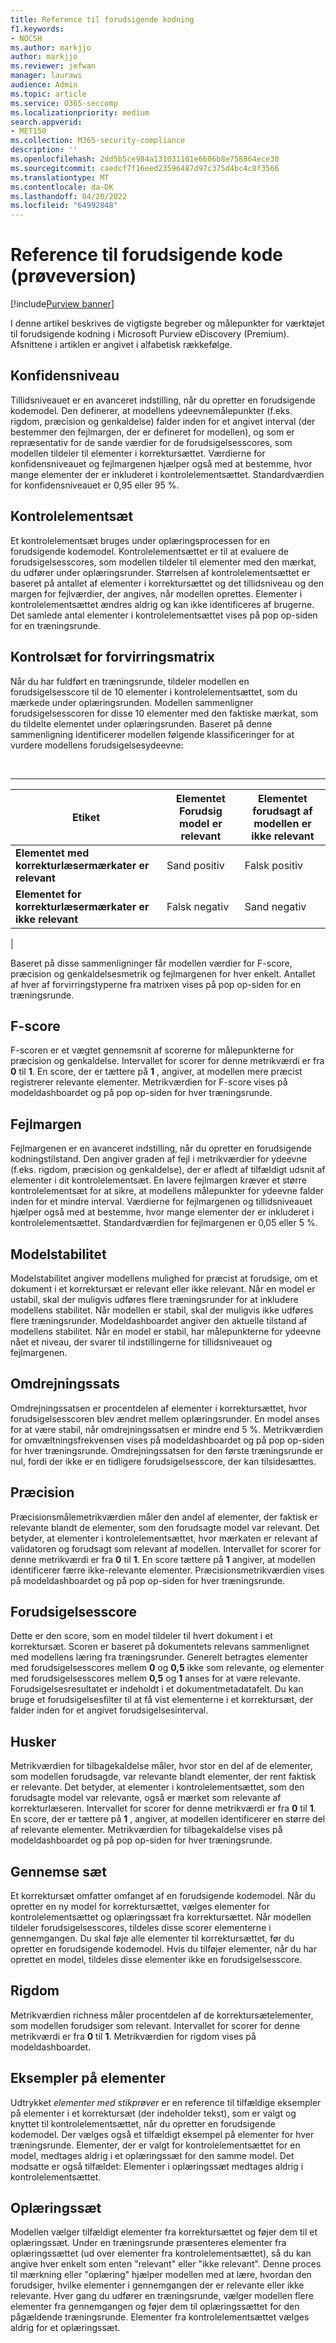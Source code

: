 ```yaml
---
title: Reference til forudsigende kodning
f1.keywords:
- NOCSH
ms.author: markjjo
author: markjjo
ms.reviewer: jefwan
manager: laurawi
audience: Admin
ms.topic: article
ms.service: O365-seccomp
ms.localizationpriority: medium
search.appverid:
- MET150
ms.collection: M365-security-compliance
description: ''
ms.openlocfilehash: 2dd5b5ce984a131031101e6606b8e758864ece30
ms.sourcegitcommit: caedcf7f16eed23596487d97c375d4bc4c8f3566
ms.translationtype: MT
ms.contentlocale: da-DK
ms.lasthandoff: 04/20/2022
ms.locfileid: "64992848"
---
```

# <a name="predictive-coding-reference-preview"></a>Reference til forudsigende kode (prøveversion)

[!include[Purview banner](../includes/purview-rebrand-banner.md)]

I denne artikel beskrives de vigtigste begreber og målepunkter for værktøjet til forudsigende kodning i Microsoft Purview eDiscovery (Premium). Afsnittene i artiklen er angivet i alfabetisk rækkefølge.

## <a name="confidence-level"></a>Konfidensniveau

Tillidsniveauet er en avanceret indstilling, når du opretter en forudsigende kodemodel. Den definerer, at modellens ydeevnemålepunkter (f.eks. rigdom, præcision og genkaldelse) falder inden for et angivet interval (der bestemmer den fejlmargen, der er defineret for modellen), og som er repræsentativ for de sande værdier for de forudsigelsesscores, som modellen tildeler til elementer i korrektursættet. Værdierne for konfidensniveauet og fejlmargenen hjælper også med at bestemme, hvor mange elementer der er inkluderet i kontrolelementsættet. Standardværdien for konfidensniveauet er 0,95 eller 95 %.

## <a name="control-set"></a>Kontrolelementsæt

Et kontrolelementsæt bruges under oplæringsprocessen for en forudsigende kodemodel. Kontrolelementsættet er til at evaluere de forudsigelsesscores, som modellen tildeler til elementer med den mærkat, du udfører under oplæringsrunder. Størrelsen af kontrolelementsættet er baseret på antallet af elementer i korrektursættet og det tillidsniveau og den margen for fejlværdier, der angives, når modellen oprettes. Elementer i kontrolelementsættet ændres aldrig og kan ikke identificeres af brugerne. Det samlede antal elementer i kontrolelementsættet vises på pop op-siden for en træningsrunde.

## <a name="control-set-confusion-matrix"></a>Kontrolsæt for forvirringsmatrix

Når du har fuldført en træningsrunde, tildeler modellen en forudsigelsesscore til de 10 elementer i kontrolelementsættet, som du mærkede under oplæringsrunden. Modellen sammenligner forudsigelsesscoren for disse 10 elementer med den faktiske mærkat, som du tildelte elementet under oplæringsrunden. Baseret på denne sammenligning identificerer modellen følgende klassificeringer for at vurdere modellens forudsigelsesydeevne:

<br>

****

|Etiket|Elementet Forudsig model er relevant|Elementet forudsagt af modellen er ikke relevant|
|---|---|---|
|**Elementet med korrekturlæsermærkater er relevant**|Sand positiv|Falsk positiv|
|**Elementet for korrekturlæsermærkater er ikke relevant**|Falsk negativ|Sand negativ|
|

Baseret på disse sammenligninger får modellen værdier for F-score, præcision og genkaldelsesmetrik og fejlmargenen for hver enkelt. Antallet af hver af forvirringstyperne fra matrixen vises på pop op-siden for en træningsrunde.

## <a name="f-score"></a>F-score

F-scoren er et vægtet gennemsnit af scorerne for målepunkterne for præcision og genkaldelse.  Intervallet for scorer for denne metrikværdi er fra **0** til **1**. En score, der er tættere på **1** , angiver, at modellen mere præcist registrerer relevante elementer. Metrikværdien for F-score vises på modeldashboardet og på pop op-siden for hver træningsrunde.

## <a name="margin-of-error"></a>Fejlmargen

Fejlmargenen er en avanceret indstilling, når du opretter en forudsigende kodningstilstand. Den angiver graden af fejl i metrikværdier for ydeevne (f.eks. rigdom, præcision og genkaldelse), der er afledt af tilfældigt udsnit af elementer i dit kontrolelementsæt. En lavere fejlmargen kræver et større kontrolelementsæt for at sikre, at modellens målepunkter for ydeevne falder inden for et mindre interval. Værdierne for fejlmargenen og tillidsniveauet hjælper også med at bestemme, hvor mange elementer der er inkluderet i kontrolelementsættet. Standardværdien for fejlmargenen er 0,05 eller 5 %.

## <a name="model-stability"></a>Modelstabilitet

Modelstabilitet angiver modellens mulighed for præcist at forudsige, om et dokument i et korrektursæt er relevant eller ikke relevant. Når en model er ustabil, skal der muligvis udføres flere træningsrunder for at inkludere modellens stabilitet. Når modellen er stabil, skal der muligvis ikke udføres flere træningsrunder. Modeldashboardet angiver den aktuelle tilstand af modellens stabilitet. Når en model er stabil, har målepunkterne for ydeevne nået et niveau, der svarer til indstillingerne for tillidsniveauet og fejlmargenen.

## <a name="overturn-rate"></a>Omdrejningssats

Omdrejningssatsen er procentdelen af elementer i korrektursættet, hvor forudsigelsesscoren blev ændret mellem oplæringsrunder. En model anses for at være stabil, når omdrejningssatsen er mindre end 5 %. Metrikværdien for omvæltningsfrekvensen vises på modeldashboardet og på pop op-siden for hver træningsrunde. Omdrejningssatsen for den første træningsrunde er nul, fordi der ikke er en tidligere forudsigelsesscore, der kan tilsidesættes.

## <a name="precision"></a>Præcision

Præcisionsmålemetrikværdien måler den andel af elementer, der faktisk er relevante blandt de elementer, som den forudsagte model var relevant. Det betyder, at elementer i kontrolelementsættet, hvor mærkaten er relevant af validatoren og forudsagt som relevant af modellen. Intervallet for scorer for denne metrikværdi er fra **0** til **1**. En score tættere på **1** angiver, at modellen identificerer færre ikke-relevante elementer. Præcisionsmetrikværdien vises på modeldashboardet og på pop op-siden for hver træningsrunde.

## <a name="prediction-score"></a>Forudsigelsesscore

Dette er den score, som en model tildeler til hvert dokument i et korrektursæt. Scoren er baseret på dokumentets relevans sammenlignet med modellens læring fra træningsrunder. Generelt betragtes elementer med forudsigelsesscores mellem **0** og **0,5** ikke som relevante, og elementer med forudsigelsesscores mellem **0,5** og **1** anses for at være relevante. Forudsigelsesresultatet er indeholdt i et dokumentmetadatafelt. Du kan bruge et forudsigelsesfilter til at få vist elementerne i et korrektursæt, der falder inden for et angivet forudsigelsesinterval.

## <a name="recall"></a>Husker

Metrikværdien for tilbagekaldelse måler, hvor stor en del af de elementer, som modellen forudsagde, var relevante blandt elementer, der rent faktisk er relevante. Det betyder, at elementer i kontrolelementsættet, som den forudsagte model var relevante, også er mærket som relevante af korrekturlæseren. Intervallet for scorer for denne metrikværdi er fra **0** til **1**. En score, der er tættere på **1** , angiver, at modellen identificerer en større del af relevante elementer. Metrikværdien for tilbagekaldelse vises på modeldashboardet og på pop op-siden for hver træningsrunde.

## <a name="review-set"></a>Gennemse sæt

Et korrektursæt omfatter omfanget af en forudsigende kodemodel. Når du opretter en ny model for korrektursættet, vælges elementer for kontrolelementsættet og oplæringssæt fra korrektursættet. Når modellen tildeler forudsigelsesscores, tildeles disse scorer elementerne i gennemgangen. Du skal føje alle elementer til korrektursættet, før du opretter en forudsigende kodemodel. Hvis du tilføjer elementer, når du har oprettet en model, tildeles disse elementer ikke en forudsigelsesscore.

## <a name="richness"></a>Rigdom

Metrikværdien richness måler procentdelen af de korrektursætelementer, som modellen forudsiger som relevant. Intervallet for scorer for denne metrikværdi er fra **0** til **1**. Metrikværdien for rigdom vises på modeldashboardet.

## <a name="sampled-items"></a>Eksempler på elementer

Udtrykket *elementer med stikprøver* er en reference til tilfældige eksempler på elementer i et korrektursæt (der indeholder tekst), som er valgt og knyttet til kontrolelementsættet, når du opretter en forudsigende kodemodel. Der vælges også et tilfældigt eksempel på elementer for hver træningsrunde. Elementer, der er valgt for kontrolelementsættet for en model, medtages aldrig i et oplæringssæt for den samme model. Det modsatte er også tilfældet: Elementer i oplæringssæt medtages aldrig i kontrolelementsættet.

## <a name="training-set"></a>Oplæringssæt

Modellen vælger tilfældigt elementer fra korrektursættet og føjer dem til et oplæringssæt. Under en træningsrunde præsenteres elementer fra oplæringssættet (ud over elementer fra kontrolelementsættet), så du kan angive hver enkelt som enten "relevant" eller "ikke relevant". Denne proces til mærkning eller "oplæring" hjælper modellen med at lære, hvordan den forudsiger, hvilke elementer i gennemgangen der er relevante eller ikke relevante. Hver gang du udfører en træningsrunde, vælger modellen flere elementer fra gennemgangen og føjer dem til oplæringssættet for den pågældende træningsrunde. Elementer fra kontrolelementsættet vælges aldrig for et oplæringssæt.
